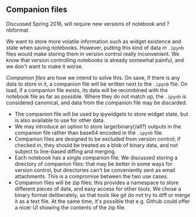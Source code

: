 ## Companion files

Discussed Spring 2016, will require new versions of notebook and ?nbformat.

We want to store more volatile information such as widget existence and state
when saving notebooks. However, putting this kind of data in `.ipynb` files
would make storing them in version control really inconvenient. We know that
version controlling notebooks is already somewhat painful, and we don't want to
make it worse.

*Companion files* are how we intend to solve this. On save, if there is any data
to store in it, a companion file will be written next to the `.ipynb` file.
On load, if a companion file exists, its data will be recombined with the
notebook file as far as possible. Where they do not match up, the `.ipynb` is
considered canonical, and data from the companion file may be discarded.

* The companion file will be used by ipywidgets to store widget state, but is
  also available to use for other data.
* We may introduce an option to store large/binary(/all?) outputs in the
  companion file rather than base64 encoded in the `.ipynb` file.
* Companion files are designed to be excluded from version control; if checked
  in, they should be treated as a blob of binary data, and not subject to
  line-based diffing and merging.
* Each notebook has a single companion file. We discussed storing a directory
  of companion files: that may be better in some ways for version control, but
  directories can't be conveniently sent as email attachments. This is a
  compromise between the two use cases.
* Companion files will be zip files: this provides a namespace to store
  different pieces of data, and easy access for other tools. We chose a binary
  format deliberately, so that tools like git do not try to diff or merge it as
  a text file. At the same time, it's possible that e.g. Github could offer a
  nicer UI showing the contents of the zip file.
